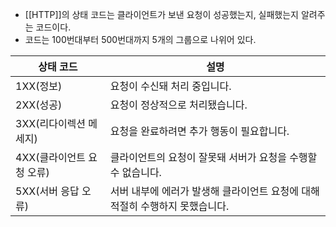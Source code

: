 - [[HTTP]]의 상태 코드는 클라이언트가 보낸 요청이 성공했는지, 실패했는지 알려주는 코드이다.
- 코드는 100번대부터 500번대까지 5개의 그룹으로 나위어 있다.


| 상태 코드 | 설명 |
| ---- | ---- |
| 1XX(정보) | 요청이 수신돼 처리 중입니다. |
| 2XX(성공) | 요청이 정상적으로 처리됐습니다. |
| 3XX(리다이렉션 메세지) | 요청을 완료하려면 추가 행동이 필요합니다. |
| 4XX(클라이언트 요청 오류) | 클라이언트의 요청이 잘못돼 서버가 요청을 수행할 수 없습니다. |
| 5XX(서버 응답 오류) | 서버 내부에 에러가 발생해 클라이언트 요청에 대해 적절히 수행하지 못했습니다. |


